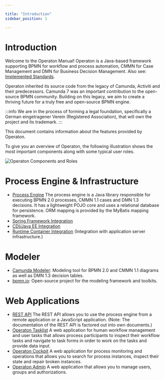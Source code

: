 ```yaml
---

title: "Introduction"
sidebar_position: 1

---
```

# Introduction

Welcome to the Operaton Manual! Operaton is a Java-based framework supporting BPMN for workflow and process automation, CMMN for Case Management and DMN for Business Decision Management. Also see: [Implemented Standards](../introduction/implemented-standards.md).

Operaton inherited its source code from the legacy of Camunda, Activiti and their predecessors. Camunda 7 was an important contribution to the open-source BPMN community. Building on this legacy, we aim to create a thriving future for a truly free and open-source BPMN engine.

:::info
We are in the process of forming a legal foundation, specifically a German eingetragener Verein (Registered Association), that will own the project and its trademark.
:::

This document contains information about the features provided by Operaton.

To give you an overview of Operaton, the following illustration shows the most important components along with some typical user roles.

![Operaton Components and Roles](./img/architecture-overview.png)


# Process Engine & Infrastructure

* [Process Engine](../user-guide/process-engine/index.md) The process engine is a Java library responsible for executing BPMN 2.0 processes, CMMN 1.1 cases and DMN 1.3 decisions. It has a lightweight POJO core and uses a relational database for persistence. ORM mapping is provided by the MyBatis mapping framework.
* [Spring Framework Integration](../user-guide/spring-framework-integration/index.md)
* [CDI/Java EE Integration](../user-guide/cdi-java-ee-integration/index.md)
* [Runtime Container Integration](../user-guide/runtime-container-integration/index.md) (Integration with application server infrastructure.)

# Modeler

* [Camunda Modeler](../modeler/index.md): Modeling tool for BPMN 2.0 and CMMN 1.1 diagrams as well as DMN 1.3 decision tables.
* [bpmn.io](http://bpmn.io/): Open-source project for the modeling framework and toolkits.

# Web Applications

* [REST API](../reference/rest/index.md) The REST API allows you to use the process engine from a remote application or a JavaScript application. (Note: The documentation of the REST API is factored out into own documents.)
* [Operaton Tasklist](../webapps/tasklist/index.md) A web application for human workflow management and user tasks that allows process participants to inspect their workflow tasks and navigate to task forms in order to work on the tasks and provide data input.
* [Operaton Cockpit](../webapps/cockpit/index.md) A web application for process monitoring and operations that allows you to search for process instances, inspect their state and repair broken instances.
* [Operaton Admin](../webapps/admin/index.md) A web application that allows you to manage users, groups and authorizations.
